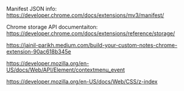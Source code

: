 Manifest JSON info: https://developer.chrome.com/docs/extensions/mv3/manifest/

Chrome storage API documentaiton: https://developer.chrome.com/docs/extensions/reference/storage/

https://jainil-parikh.medium.com/build-your-custom-notes-chrome-extension-90ac618b345e

https://developer.mozilla.org/en-US/docs/Web/API/Element/contextmenu_event

https://developer.mozilla.org/en-US/docs/Web/CSS/z-index
